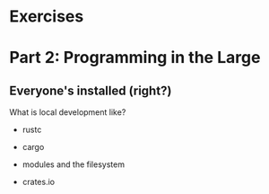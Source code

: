 # Exercises

# Part 2: Programming in the Large

## Everyone's installed (right?)

What is local development like?

  * rustc

  * cargo

  * modules and the filesystem

  * crates.io
